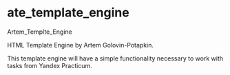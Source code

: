 # ate_template_engine
Artem_Templte_Engine

HTML Template Engine by Artem Golovin-Potapkin. 

This template engine will have a simple functionality necessary to work with tasks from Yandex Practicum. 
